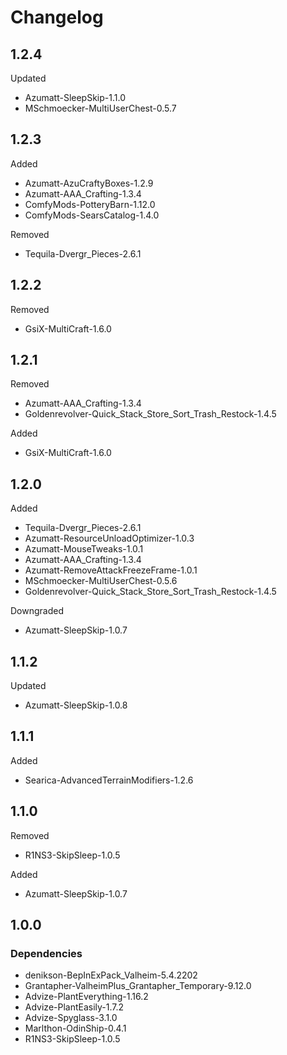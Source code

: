 # Changelog

## 1.2.4

Updated

- Azumatt-SleepSkip-1.1.0
- MSchmoecker-MultiUserChest-0.5.7

## 1.2.3

Added

- Azumatt-AzuCraftyBoxes-1.2.9
- Azumatt-AAA_Crafting-1.3.4
- ComfyMods-PotteryBarn-1.12.0
- ComfyMods-SearsCatalog-1.4.0

Removed

- Tequila-Dvergr_Pieces-2.6.1

## 1.2.2

Removed

- GsiX-MultiCraft-1.6.0

## 1.2.1

Removed

- Azumatt-AAA_Crafting-1.3.4
- Goldenrevolver-Quick_Stack_Store_Sort_Trash_Restock-1.4.5

Added

- GsiX-MultiCraft-1.6.0

## 1.2.0

Added

- Tequila-Dvergr_Pieces-2.6.1
- Azumatt-ResourceUnloadOptimizer-1.0.3
- Azumatt-MouseTweaks-1.0.1
- Azumatt-AAA_Crafting-1.3.4
- Azumatt-RemoveAttackFreezeFrame-1.0.1
- MSchmoecker-MultiUserChest-0.5.6
- Goldenrevolver-Quick_Stack_Store_Sort_Trash_Restock-1.4.5

Downgraded

- Azumatt-SleepSkip-1.0.7

## 1.1.2

Updated

- Azumatt-SleepSkip-1.0.8

## 1.1.1

Added

- Searica-AdvancedTerrainModifiers-1.2.6

## 1.1.0

Removed
- R1NS3-SkipSleep-1.0.5

Added
- Azumatt-SleepSkip-1.0.7

## 1.0.0

### Dependencies

- denikson-BepInExPack_Valheim-5.4.2202
- Grantapher-ValheimPlus_Grantapher_Temporary-9.12.0
- Advize-PlantEverything-1.16.2
- Advize-PlantEasily-1.7.2
- Advize-Spyglass-3.1.0
- Marlthon-OdinShip-0.4.1
- R1NS3-SkipSleep-1.0.5